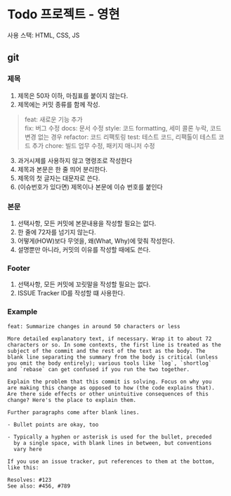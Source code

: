 # Todo 프로젝트 - 영현

사용 스택: HTML, CSS, JS

## git

### 제목

1. 제목은 50자 이하, 마침표를 붙이지 않는다.
2. 제목에는 커밋 종류를 함께 작성.

> feat: 새로운 기능 추가  
> fix: 버그 수정
> docs: 문서 수정
> style: 코드 formatting, 세미 콜론 누락, 코드 변경 없는 경우
> refactor: 코드 리팩토링
> test: 테스트 코드, 리팩톨이 테스트 코드 추가
> chore: 빌드 업무 수정, 패키지 매니저 수정

3. 과거시제를 사용하지 않고 명령조로 작성한다
4. 제목과 본문은 한 줄 띄어 분리한다.
5. 제목의 첫 글자는 대문자로 쓴다.
6. (이슈번호가 있다면) 제목이나 본문에 이슈 번호를 붙인다

### 본문

1. 선택사항, 모든 커밋에 본문내용을 작성할 필요는 없다.
2. 한 줄에 72자를 넘기지 않는다.
3. 어떻게(HOW)보다 무엇을, 왜(What, Why)에 맞춰 작성한다.
4. 설명뿐만 아니라, 커밋의 이유를 작성할 때에도 쓴다.

### Footer

1. 선택사항, 모든 커밋에 꼬릿말을 작성할 필요는 없다.
2. ISSUE Tracker ID를 작성할 떄 사용한다.

### Example

```
feat: Summarize changes in around 50 characters or less

More detailed explanatory text, if necessary. Wrap it to about 72
characters or so. In some contexts, the first line is treated as the
subject of the commit and the rest of the text as the body. The
blank line separating the summary from the body is critical (unless
you omit the body entirely); various tools like `log`, `shortlog`
and `rebase` can get confused if you run the two together.

Explain the problem that this commit is solving. Focus on why you
are making this change as opposed to how (the code explains that).
Are there side effects or other unintuitive consequences of this
change? Here's the place to explain them.

Further paragraphs come after blank lines.

- Bullet points are okay, too

- Typically a hyphen or asterisk is used for the bullet, preceded
  by a single space, with blank lines in between, but conventions
  vary here

If you use an issue tracker, put references to them at the bottom,
like this:

Resolves: #123
See also: #456, #789
```
